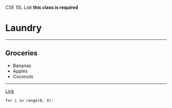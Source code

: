 *CSE 15L Lab*
**this class is required**
# Laundry
---
## Groceries
- Bananas
- Apples
- Coconuts
--- 
[Link](HTTP://youtube.com)


```
for i in range(0, 4):
```
